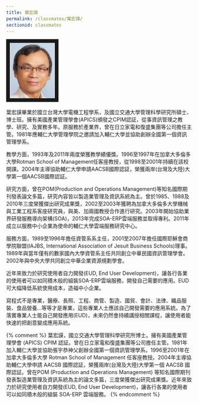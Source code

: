 ```yaml
---
title: 葉宏謨
permalink: /classmates/葉宏謨/
sectionid: classmates
---
```


<img src="/img/classmate_DannyYeh.png"
     alt="Photo of Dr. Hong-Mo Yeh"
     width="122" border="10" />

葉宏謨畢業於國立台灣大學電機工程學系，及國立交通大學管理科學研究所碩士、博士班。擁有美國產業管理學會(APICS)頒發之CPIM認証，從事資訊管理之教學、研究、及實務多年。原服務於產業界，曾在日立家電和復盛集團等公司擔任主管。1981年應輔仁大學管理學院之邀請加入輔仁大學並協助創辦全國第一個資訊管理學系。

教學方面，1993年及2011年兩度榮獲教學績優獎。1996至1997年在加拿大多倫多大學Rotman School of Management任客座教授，從1998至2001年持續在該校開課。2004年主導協助輔仁大學申請AACSB國際認証，榮獲兩岸(台灣及大陸)大學第一個AACSB國際認証。

研究方面，曾在POM(Production and Operations Management)等知名國際期刊發表論文多篇，研究內容皆以製造業管理及資訊系統為主。曾於1985、1988及2010年三度榮獲傑出研究成果獎，2002至2003年獲聘為加拿大多倫多大學機械與工業工程系客座研究員，與美、加兩國教授合作進行研究。2003年開始協助業界研發服務導向架構(SOA)，2013年完成SOA-ERP雲端服務並取得專利。2011年成立以服務中小企業為使命的輔仁大學雲端服務研究中心。

服務方面，1989至1996年擔任資管系系主任，2001至2007年擔任國際耶穌會商學院聯盟(IAJBS, International Association of Jesuit Business Schools)理事。1989年與當年僅有的數家國內大學資管系主任共同創立中華民國資訊管理學會。2002年與中央大學共同創立中華企業資源規劃學會。

近年來致力於研究使用者自力開發(EUD, End User Development)，讓各行各業的使用者可以如同積木般的組裝SOA-ERP雲端服務，開發自己需要的應用。EUD可大幅降低系統使用成本，造福中小企業。

寫程式不是專業，醫療、長照、工程、商管、製造、國貿、會計、法律、織品服裝、食品營養…等等才是專業，這些專業人士應該自己開發需要的應用系統。為了落實專業人士能自己開發應用(EUD)，未來仍然會持續講授相關課程，讓使用者能快速的把創意變成應用系統。

{% comment %}
葉宏謨，國立交通大學管理科學研究所博士。擁有美國產業管理學會 (APICS) CPIM 認証。曾在日立家電和復盛集團等公司擔任主管。1981年加入輔仁大學並協助張宇恭神父創辦全國第一個資訊管理學系。1996至2001年在加拿大多倫多大學 Rotman School of Management 任客座教授。2004年主導協助輔仁大學申請 AACSB 國際認証，榮獲兩岸(台灣及大陸)大學第一個 AACSB 國際認証。曾在POM (Production and Operations Management) 等知名國際期刊發表製造業管理及資訊系統為主的論文多篇，三度榮獲傑出研究成果獎。近年來致力於研究使用者自力開發(EUD, End User Development)，讓各行各業的使用者可以如同積木般的組裝 SOA-ERP 雲端服務。
{% endcomment %}
